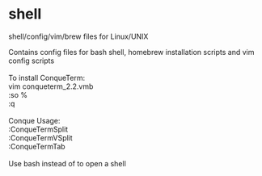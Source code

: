 # shell
shell/config/vim/brew files for Linux/UNIX <br>

Contains config files for bash shell, homebrew installation scripts and vim config scripts <br>
<br>
To install ConqueTerm:  <br>
vim <path/>conqueterm_2.2.vmb <br>
:so % <br>
:q <br>
<br>
Conque Usage: <br>
:ConqueTermSplit <command>  <br>
:ConqueTermVSplit <command>  <br>
:ConqueTermTab <command>  <br>
<br>
Use bash instead of <command> to open a shell
